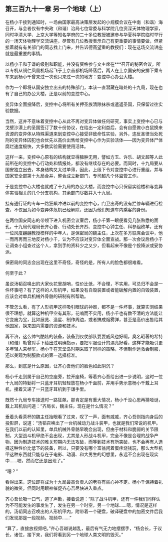 ## 第三百九十一章 另一个地球（上）
在杨小千接到通知时，一场由国家最高决策层发起的小规模会议在中南（和谐）海召开，与会者仅有中央政（和谐）治局七位常委与科学院几位资深天体物理学家，同时华清大学、上京大学等知名学府的二十多位教授被邀参与华夏科学院临时举行的一场天体物理学交流讲座，尽管有几位教授表示自己有更重要的事情要做，但紧接着就有有关部门的同志找上门来，并告诉德高望重的教授们：现在这场交流讲座就是最重要的事情。

以杨小千和于谦的级别和职能，并没有资格参与文主席在***召开的秘密会议，所以专机从铜仁凤凰机场起飞于上京首都机场降落后，两人在上京国安的安排下乘专车来到杨小千曾来过一次也只来过一次的地方：变控中心办公大楼。

作为一个即将从国安独立出去的特殊部门，本该一直潜藏在暗处的十九局，现在也有了自己的办公大楼，正是以前的变控中心。

变异体全面投降后，变控中心将所有关押圣族清除抹杀或遣返圣国，只保留过往实验数据。

当然，这并不意味着变控中心从此不再对变异体做任何研究，事实上变控中心已与戈壁沙漠上的圣国签订了数十份协议，在给出一定利益后，会有自愿做小白鼠换来资源的变异体从特殊渠道来到变控中心接受非致命性实验，另外，违反圣律当处死刑的变异体囚犯也会优先以高价出售给变控中心作为实验活体——因为变异体尸体腐烂速度极快，大多数实验需要使用活体。

这样一来，变控中心原有的结构就显得臃肿无用，譬如方玉、许乐、胡文超等人此前所在的变控中心行动处和情报处，都没有继续存在的必要。而同时，十九局要从国安独立出去，本身结构又太过单薄，因此，上级下令对变控中心进行重组，并与国家安全部第十九局合并，整合成立新部门，专司超凡个体监管工作。

于是变控中心大楼也就成了十九局的办公大楼，而变控中心只保留实验楼和与变异体实验相关的几个分支机构，其余部门尽数并入十九局。

挂有通行证的专车一路狂飙冲进以前的变控中心，门卫出奇的没有拦停车辆进行检查，不仅因为如今变异体危机已经解除，还因为他们知道车内乘客的身份。

在两位国安同志的带领下进入机密会议室后，杨小千第一眼便看见几张熟悉的面孔，十九局代理局长齐心吾、行动处长齐烈、变控中心钟主任、科参组欧羊，还有一位风度翩翩教授模样的中年人，是保密局的魏主任，上次在多方联席会议中，他一而再再而三地反对杨小千，认为不应该对变异体全面宣战。那一次会议后杨小千让调查小组查过这个人，拿到手的资料少之又少，但看起来不像是个投降派或妥协派。

保密局的同志会出现在这里不奇怪，奇怪的是，所有人的脸色都很难看。

何至于此？

虽说汤韬召唤出的大家伙花里胡哨，性价比低，不合理，不实用，可总归不会是一件坏事吧？有了这样的人形机甲，如果没有自毁装置或者能破解内置的自毁装置，应该会对单兵机械外骨骼的研制有所帮助。

不管怎么看，有了人形机甲这样吸引眼球的神器，都不是一件坏事，就算实测结果很不理想，就算这种机甲空有其形，花哨而不实用，杨小千也有数不清的方法能让它变废为宝，比如展览、造星、制作周边，或者搞成烟雾弹，甚至是高价出售给其他国家，换来国内需要的资源和技术。

再不济，这么帅气酷炫的装备，装备到仪仗部队耍耍威风也好啊，臭名昭著的希特（和谐）勒曾对手下给出过明确指示，要把军服设计的漂亮好看，这样才能吸引更多年轻人来参军，杨小千在天堂岛时期采取了同样的策略，不但制作远救会制服，还以美观为制服款式的第一选择标准。

那么，到底是什么原因，让齐心吾他们的脸色如此阴沉？

杨小千走到属于自己的空座旁，拉开座椅，等着齐心吾给出进一步说明，这时一位十九局的特勤将一只蓝牙耳机轻轻放在杨小千面前，并用手势示意杨小千戴上耳机，接着又递了一只蓝牙耳机到于谦手里。

既然十九局专车接送时一路狂飙，那肯定是有重大情况，杨小千没心思再猜哑谜，戴上耳机后问道：“齐局长，魏主任，现在是什么情况？”

垂着头看茶杯的魏主任抬眼看了过来，叹了一声，面有戚戚，齐心吾则指向身后的投影屏，说道：“汤韬召唤出了一台机械动力战斗装甲，也就是我们常说的机甲。在我们以前的认知里，单兵机械外骨骼早晚会出现，但由于材料和脆弱的关节限制，大型战斗机甲绝不会出现，尤其是人形战斗机甲，完全不像是合理的战争产物，因为制造技术的难关短期内无法攻破，而等到技术有所突破，也不会再有人选择这种性价比低下的装备，所以，只要没有哪个富翁闲着蛋疼烧钱玩，那么大型机甲这种东西就只能存在于电影、动漫、和大男生的幻想里，永远不会出现在现实中……嗯，然而它还是出现了。”

“嗯？”

看得出来，这位即将成为十九局最高负责人的老将有些心神不定。杨小千保持着礼貌的微笑，但同时用眼神催促齐心吾尽快进入重点。

齐心吾长吸一口气，道了声歉，接着说道：“除了战斗机甲，还有一件我们同样认为不可能发生的事发生了，发生在另一个时空，另一个地球……嗯，情况是这样的，汤韬同志召唤出的人形机甲内，附带着一个硬盘，破译硬盘中的加密文件后我们发现那是一段视频，视频中……”

“算了，直接放视频吧。”齐心吾越说越乱，最后有气无力地摆摆手，“杨会长，于议长，诸位，接下来，我们将看到另一个地球人类文明的毁灭。”

